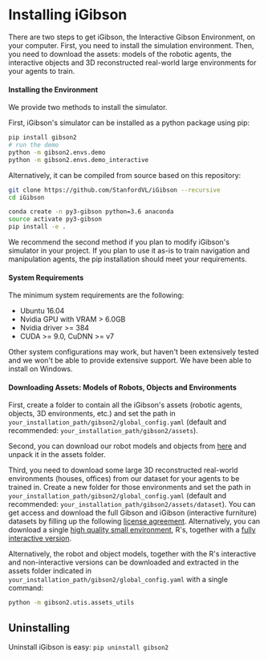 
Installing iGibson
=================

There are two steps to get iGibson, the Interactive Gibson Environment, on your computer. First, you need to install the simulation environment. Then, you need to download the assets: models of the robotic agents, the interactive objects and 3D reconstructed real-world large environments for your agents to train.

#### Installing the Environment

We provide two methods to install the simulator.

First, iGibson's simulator can be installed as a python package using pip:

```bash
pip install gibson2
# run the demo
python -m gibson2.envs.demo
python -m gibson2.envs.demo_interactive
```

Alternatively, it can be compiled from source based on this repository:

```bash
git clone https://github.com/StanfordVL/iGibson --recursive
cd iGibson

conda create -n py3-gibson python=3.6 anaconda
source activate py3-gibson
pip install -e .
```
We recommend the second method if you plan to modify iGibson's simulator in your project. If you plan to use it as-is to train navigation and manipulation agents, the pip installation should meet your requirements.

#### System Requirements

The minimum system requirements are the following:

- Ubuntu 16.04
- Nvidia GPU with VRAM > 6.0GB
- Nvidia driver >= 384
- CUDA >= 9.0, CuDNN >= v7

Other system configurations may work, but haven't been extensively tested and we won't be able to provide extensive support. We have been able to install on Windows.

#### Downloading Assets: Models of Robots, Objects and Environments

First, create a folder to contain all the iGibson's assets (robotic agents, objects, 3D environments, etc.) and set the path in `your_installation_path/gibson2/global_config.yaml` (default and recommended: `your_installation_path/gibson2/assets`).

Second, you can download our robot models and objects from [here](https://storage.googleapis.com/gibsonassets/assets_gibson_v2.tar.gz) and unpack it in the assets folder.

Third, you need to download some large 3D reconstructed real-world environments (houses, offices) from our dataset for your agents to be trained in. Create a new folder for those environments and set the path in `your_installation_path/gibson2/global_config.yaml` (default and recommended: `your_installation_path/gibson2/assets/dataset`). You can get access and download the full Gibson and iGibson (interactive furniture) datasets by filling up the following [license agreement](https://forms.gle/YTbzXjNtmmsra9KY6). Alternatively, you can download a single [high quality small environment](https://storage.googleapis.com/gibson_scenes/Rs.tar.gz), R's, together with a [fully interactive version](https://storage.googleapis.com/gibson_scenes/Rs_interactive.tar.gz). 

Alternatively, the robot and object models, together with the R's interactive and non-interactive versions can be downloaded and extracted in the assets folder indicated in `your_installation_path/gibson2/global_config.yaml` with a single command:

```bash
python -m gibson2.utis.assets_utils
```

Uninstalling
----

Uninstall iGibson is easy: `pip uninstall gibson2`

